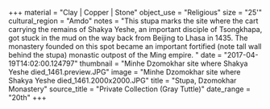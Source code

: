 +++
material = "Clay | Copper | Stone"
object_use = "Religious"
size = "25'"
cultural_region = "Amdo"
notes = "This stupa marks the site where the cart carrying the remains of Shakya Yeshe, an important disciple of Tsongkhapa, got stuck in the mud on the way back from Beijing to Lhasa in 1435. The monastery founded on this spot became an important fortified (note tall wall behind the stupa) monastic outpost of the Ming empire. "
date = "2017-04-19T14:02:00.124797"
thumbnail = "Minhe Dzomokhar site where Shakya Yeshe died_1461.preview.JPG"
image = "Minhe Dzomokhar site where Shakya Yeshe died_1461.2000x2000.JPG"
title = "Stupa, Dzomokhar Monastery"
source_title = "Private Collection (Gray Tuttle)"
date_range = "20th"
+++
